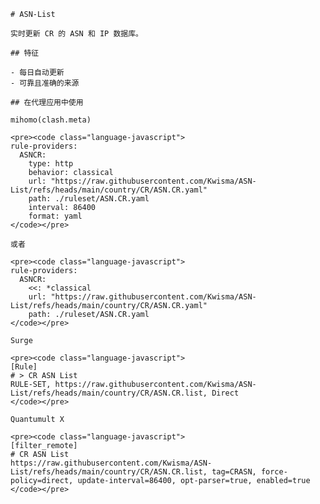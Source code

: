
    # ASN-List
    
    实时更新 CR 的 ASN 和 IP 数据库。
    
    ## 特征
    
    - 每日自动更新
    - 可靠且准确的来源
    
    ## 在代理应用中使用
    
    mihomo(clash.meta)
   
    <pre><code class="language-javascript">
    rule-providers:
      ASNCR:
        type: http
        behavior: classical
        url: "https://raw.githubusercontent.com/Kwisma/ASN-List/refs/heads/main/country/CR/ASN.CR.yaml"
        path: ./ruleset/ASN.CR.yaml
        interval: 86400
        format: yaml
    </code></pre>

    或者

    <pre><code class="language-javascript">
    rule-providers:
      ASNCR:
        <<: *classical
        url: "https://raw.githubusercontent.com/Kwisma/ASN-List/refs/heads/main/country/CR/ASN.CR.yaml"
        path: ./ruleset/ASN.CR.yaml
    </code></pre>
    
    Surge
    
    <pre><code class="language-javascript">
    [Rule]
    # > CR ASN List
    RULE-SET, https://raw.githubusercontent.com/Kwisma/ASN-List/refs/heads/main/country/CR/ASN.CR.list, Direct
    </code></pre>
    
    Quantumult X
    
    <pre><code class="language-javascript">
    [filter_remote]
    # CR ASN List
    https://raw.githubusercontent.com/Kwisma/ASN-List/refs/heads/main/country/CR/ASN.CR.list, tag=CRASN, force-policy=direct, update-interval=86400, opt-parser=true, enabled=true
    </code></pre>
    